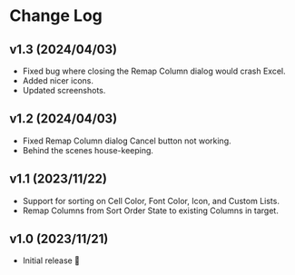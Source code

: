 # Change Log
## v1.3 (2024/04/03)
- Fixed bug where closing the Remap Column dialog would crash Excel.
- Added nicer icons.
- Updated screenshots.

## v1.2 (2024/04/03)
- Fixed Remap Column dialog Cancel button not working.
- Behind the scenes house-keeping.

## v1.1 (2023/11/22)
- Support for sorting on Cell Color, Font Color, Icon, and Custom Lists.
- Remap Columns from Sort Order State to existing Columns in target. 
 
## v1.0 (2023/11/21)
- Initial release 🎂